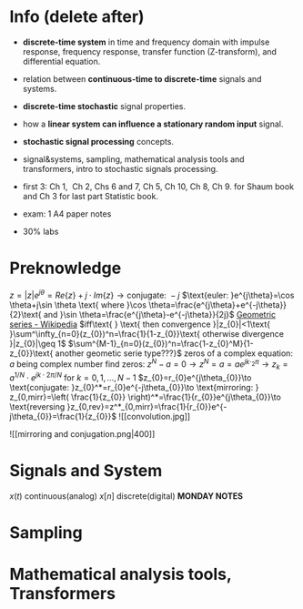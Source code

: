 # Info (delete after)
- **discrete-time system** in time and frequency domain with impulse response, frequency response, transfer function (Z-transform), and differential equation.
- relation between **continuous-time to discrete-time** signals and systems.
- **discrete-time stochastic** signal properties.
- how a **linear system can influence a stationary random input** signal.
- **stochastic signal processing** concepts.
- signal&systems, sampling, mathematical analysis tools and transformers, intro to stochastic signals processing. 
- first 3: Ch 1,  Ch 2, Chs 6 and 7, Ch 5, Ch 10, Ch 8, Ch 9. for Shaum book and Ch 3 for last part Statistic book.

- exam: 1 A4 paper notes 
- 30% labs
# Preknowledge
$z=|z|e^{j\theta}=Re\{ z \}+j \cdot Im\{ z \}\to \text{conjugate: }-j$
$\text{euler: }e^{j\theta}=\cos \theta+j\sin \theta \text{ where }\cos \theta=\frac{e^{j\theta}+e^{-j\theta}}{2}\text{ and }\sin \theta=\frac{e^{j\theta}-e^{-j\theta}}{2j}$
[Geometric series - Wikipedia](https://en.wikipedia.org/wiki/Geometric_series)
$iff\text{ } \text{ then convergence }|z_{0}|<1\text{ }\sum^\infty_{n=0}(z_{0})^n=\frac{1}{1-z_{0}}\text{ otherwise divergence }|z_{0}|\geq 1$
$\sum^{M-1}_{n=0}(z_{0})^n=\frac{1-z_{0}^M}{1-z_{0}}\text{ another geometic serie type???}$
$\text{zeros of a complex equation: }a\text{ being complex number find zeros: }z^N-a=0\to z^N=a=ae^{jk \cdot_{2}\pi}\to z_{k}=a^{1/N} \cdot e^{jk \cdot 2\pi/N}\text{ for }k=0,1,\dots,N-1$
$z_{0}=r_{0}e^{j\theta_{0}}\to \text{conjugate: }z_{0}^*=r_{0}e^{-j\theta_{0}}\to \text{mirroring: } z_{0,mirr}=\left( \frac{1}{z_{0}} \right)^*=\frac{1}{r_{0}}e^{j\theta_{0}}\to \text{reversing }z_{0,rev}=z^*_{0,mirr}=\frac{1}{r_{0}}e^{-j\theta_{0}}=\frac{1}{z_{0}}$
![[convolution.jpg]]

![[mirroring and conjugation.png|400]]

# Signals and System
$x(t)\text{ continuous(analog) }x[n]\text{ discrete(digital)}$
**MONDAY NOTES**
# Sampling
# Mathematical analysis tools, Transformers


